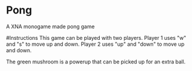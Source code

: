 # Pong
A XNA monogame made pong game

#Instructions
This game can be played with two players.
Player 1 uses "w" and "s" to move up and down.
Player 2 uses "up" and "down" to move up and down.

The green mushroom is a powerup that can be picked up for an extra ball.
